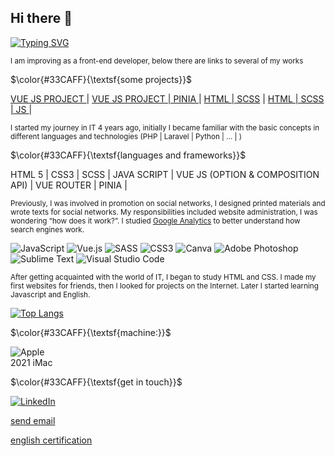 ## Hi there 👋


[![Typing SVG](https://readme-typing-svg.herokuapp.com?color=%2336BCF7&lines=Frontend+developer+Vue+js+|+Pinia)](https://git.io/typing-svg)

<sub>I am improving as a front-end developer, below there are links to several of my works</sub>

$\color{#33CAFF}{\textsf{some projects}}$

<a href="https://youtu.be/36Chx-Gtx_g">VUE JS PROJECT </a> |
<a href="https://youtu.be/puJf7eX54kQ">VUE JS PROJECT | PINIA </a> |
<a href="https://youtu.be/mfWBxESYFRU">HTML | SCSS</a> |
<a href="https://youtu.be/Dx5CUAKjuQM">HTML | SCSS | JS </a> |

<sub>I started my journey in IT 4 years ago, initially I became familiar with the basic concepts in different languages ​​and technologies (PHP | Laravel | Python | ... | )</sub>
<sub></sub>

$\color{#33CAFF}{\textsf{languages and frameworks}}$

HTML 5 |
CSS3 | SCSS |
JAVA SCRIPT |
VUE JS (OPTION & COMPOSITION API) | VUE ROUTER |
PINIA |

<sub> Previously, I was involved in promotion on social networks, I designed printed materials and wrote texts for social networks. My responsibilities included website administration, I was wondering “how does it work?”. I studied <a href="https://analytics.google.com/analytics/academy/certificate/tfIduFYxQOukx1qH0Eacgg">Google Analytics<a/> to better understand how search engines work.</sub>

![JavaScript](https://img.shields.io/badge/javascript-%23323330.svg?style=for-the-badge&logo=javascript&logoColor=%23F7DF1E)
![Vue.js](https://img.shields.io/badge/vuejs-%2335495e.svg?style=for-the-badge&logo=vuedotjs&logoColor=%234FC08D)
![SASS](https://img.shields.io/badge/SASS-hotpink.svg?style=for-the-badge&logo=SASS&logoColor=white)
![CSS3](https://img.shields.io/badge/css3-%231572B6.svg?style=for-the-badge&logo=css3&logoColor=white)
![Canva](https://img.shields.io/badge/Canva-%2300C4CC.svg?style=for-the-badge&logo=Canva&logoColor=white)
![Adobe Photoshop](https://img.shields.io/badge/adobe%20photoshop-%2331A8FF.svg?style=for-the-badge&logo=adobe%20photoshop&logoColor=white)
![Sublime Text](https://img.shields.io/badge/sublime_text-%23575757.svg?style=for-the-badge&logo=sublime-text&logoColor=important)
![Visual Studio Code](https://img.shields.io/badge/Visual%20Studio%20Code-0078d7.svg?style=for-the-badge&logo=visual-studio-code&logoColor=white)

<sub>After getting acquainted with the world of IT, I began to study HTML and CSS. I made my first websites for friends, then I looked for projects on the Internet. Later I started learning Javascript and English.</sub>

[![Top Langs](https://github-readme-stats.vercel.app/api/top-langs/?username=eugenia-vitinschii&layout=compact)](https://github.com/eugenia-vitinschii/github-readme-stats)

 $\color{#33CAFF}{\textsf{machine:}}$
 
![Apple](https://img.shields.io/badge/Apple-%23000000.svg?style=for-the-badge&logo=apple&logoColor=white)  
2021 iMac 


 $\color{#33CAFF}{\textsf{get in touch}}$
 
<a href="https://www.linkedin.com/in/eugenia-vitincshii/">![LinkedIn](https://img.shields.io/badge/linkedin-%230077B5.svg?style=for-the-badge&logo=linkedin&logoColor=white)</a>
 
<a href="mailto:vitinschii.eugenia@gmail.com">send email</a> 


<a href="https://cert.efset.org/vbstXP">english certification</a> 
 
 

 
